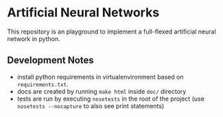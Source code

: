 # Artificial Neural Networks

This repository is an playground to implement a full-flexed artificial neural network in python.

## Development Notes
* install python requirements in virtualenvironment based on `requirements.txt`.
* docs are created by running `make html` inside `doc/` directory
* tests are run by executing `nosetests` in the root of the project (use `nosetests --nocapture` to also see print statements)